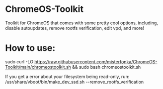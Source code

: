 # ChromeOS-Toolkit
Toolkit for ChromeOS that comes with some pretty cool options, including, disable autoupdates, remove rootfs verification, edit vpd, and more!

# How to use:
sudo curl -LO https://raw.githubusercontent.com/misterfonka/ChromeOS-Toolkit/main/chromeostoolkit.sh && sudo bash chromeostoolkit.sh

If you get a error about your filesystem being read-only, run: /usr/share/vboot/bin/make_dev_ssd.sh --remove_rootfs_verification
